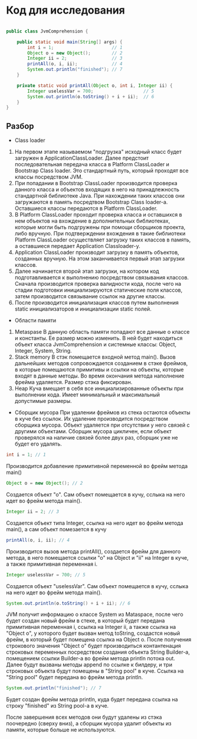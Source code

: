 # Код для исследования
```java

public class JvmComprehension {

    public static void main(String[] args) {
        int i = 1;                      // 1
        Object o = new Object();        // 2
        Integer ii = 2;                 // 3
        printAll(o, i, ii);             // 4
        System.out.println("finished"); // 7
    }

    private static void printAll(Object o, int i, Integer ii) {
        Integer uselessVar = 700;                   // 5
        System.out.println(o.toString() + i + ii);  // 6
    }
}

```
## Разбор
 - Class loader
1. На первом этапе называемом "подгрузка" исходный класс будет загружен в ApplicationClassLoader. Далее предстоит последовательная передача класса в Platform ClassLoader и Bootstrap Class loader. Это стандартный путь, который проходят все классы посредством JVM. 
2. При попадании в Bootstrap ClassLoader производится проверка данного класса и объектов входящих в него на принадлежность стандартной библиотеке Java. При нахождении таких классов они загружаются в память посредтвом Bootstrap Class loader-а. Оставшиеся классы передаются в Platform ClassLoader.
3. В Platform ClassLoader проходит проверка класса и оставшихся в нем объектов на вхождение в дополнительных библиотеках, которые могли быть подгружены при помощи сборщиков проекта, либо вручную. При подтверждении вхождения в такие библиотеки Platform ClassLoader осуществляет загрузку таких классов в память, а оставшиеся передает Application Classloader-y.
4. Application ClassLoader производит загрузку в память объектов, созданных вручную. На этом заканчивается первый этап загрузки классов.
5. Далее начинается второй этап загрузки, на котором код подготавливается к выполнению посредством связывания классов. Сначала производится проверка валидности кода, после чего на стадии подготовки инициализируются статические поля классов, затем производится связывание ссылок на другие классы.
6. После производится инициализация классов путем выполнения static инициализаторов и инициализации static полей.
 - Области памяти
1. Metaspase
  В данную область памяти попадают все данные о классе и константы. Ее размер можно изменить.
В ней будет находиться объект класса JvmComprehension и системные классы: Object, Integer, System, String.
2. Stack memory
  В стэк помещается входной метод main(). Вызов дальнейших методов сопровождается созданием в стэке фреймов, в которые помещаются примитивы и ссылки на объекты, которые входят в данные методы. Во время окончания метода наполнение фрейма удаляется. Размер стэка фиксирован.
3. Heap
  Куча вмещает в себя все инициализированные объекты при выполнении кода. Имеет минимальный и максимальный допустимые размеры.
  
  - Сборщик мусора
  При удалении фреймов из стека остаются объекты в куче без ссылок. Их удаление производится посредством сборщика мусора. Объект удаляется при отсутствии у него связей с другими объектами. Сборщик мусора цикличен, если объект проверялся на наличие связей более двух раз, сборщик уже не будет его удалять.
 
 
 ```java
int i = 1; // 1
 ```
 Производится добавление примитивной переменной во фрейм метода main()
```java
Object o = new Object(); // 2
```
  Создается объект "о". Сам объект помещается в кучу, сслыка на него идет во фрейм метода main().
 ```java 
Integer ii = 2; // 3
 ``` 
 Создается объект типа Integer, ссылка на него идет во фрейм метода main(), а сам объект помезается в кучу
```java 
printAll(o, i, ii); // 4
 ```
 Производится вызов метода printAll(), создается фрейм для данного метода, в него помещается ссылки "о" на Object и "ii" на Integer в куче, а также примитивная переменная i.
```java 
Integer uselessVar = 700; // 5
 ```
  Создается объект "uselessVar". Сам объект помещается в кучу, сслыка на него идет во фрейм метода main().
```java 
System.out.println(o.toString() + i + ii); // 6
 ```
 JVM получит информацию о классе System из Mataspace, после чего будет создан новый фрейм в стеке, в который будет передана примитивная переменная i, ccылка на Integer ii, а также ссылка на "Object o", у которого будет вызван метод toString, создастся новый фрейм, в который будет помещена ссылка на Object o. После получения строкового значения "Object o" будет производиться контантенация строковых переменных посредством создания объекта String Builder-a, помещением ссылки Builder-a во фрейм метода println потока out. Далее будут вызваны методы append по ссылке к билдеру, и три строковых объекта будут помещены в "String pool" в куче. Ссылка на "String pool" будет передана во фрейм метода println.
 ```java 
 System.out.println("finished"); // 7
  ```
  Будет создан фрейм метода println, куда будет передана ссылка на строку "finished" из String pool-a в куче.
  
  После завершения всех методов они будут удалены из стэка поочередно (сверху вниз), а сборщик мусора удалит объекты из памяти, которые больше не используются.
